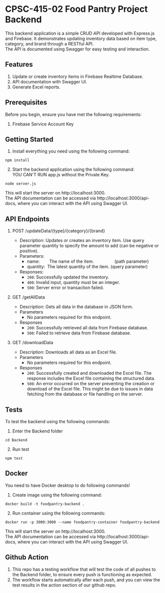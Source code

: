 # CPSC-415-02 Food Pantry Project Backend
This backend application is a simple CRUD API developed with Express.js and Firebase. It demonstrates updating inventory data based on item type, category, and brand through a RESTful API.  
The API is documented using Swagger for easy testing and interaction.  

## Features
1. Update or create inventory items in Firebase Realtime Database.
2. API documentation with Swagger UI.
3. Generate Excel reports.

## Prerequisites
Before you begin, ensure you have met the following requirements:
1. Firebase Service Account Key

## Getting Started
1. Install everything you need using the following command:
```
npm install
```
2. Start the backend application using the following command:  
YOU CAN'T RUN app.js without the Private Key.
```
node server.js 
```  
This will start the server on http://localhost:3000.  
The API documentation can be accessed via http://localhost:3000/api-docs, where you can interact with the API using Swagger UI.

## API Endpoints
1. POST /updateData/{type}/{category}/{brand}
    -  Description: Updates or creates an inventory item. Use query parameter quantity to specify the amount to add (can be negative or positive).
    - Parameters:
        - name: &nbsp;&nbsp;&nbsp;&nbsp;&nbsp;&nbsp;&nbsp;The name of the item.&nbsp;&nbsp;&nbsp;&nbsp;&nbsp;&nbsp;&nbsp;&nbsp;&nbsp;&nbsp;&nbsp;&nbsp;&nbsp;&nbsp;&nbsp;&nbsp;&nbsp;(path parameter)
        - quantity:&nbsp;&nbsp;The latest quantity of the item.&nbsp;(query parameter)
    - Responses:
        - `200`: Successfully updated the inventory.
        - `400`: Invalid input, quantity must be an integer.
        - `500`: Server error or transaction failed.  

2. GET /getAllData
    - Description: Gets all data in the database in JSON form.
    - Parameters
        - No parameters required for this endpoint.  
    - Responses
        - `200`: Successfully retrieved all data from Firebase database.
        - `500`: Failed to retrieve data from Firebase database.

3. GET /downloadData
    - Description: Downloads all data as an Excel file. 
    - Parameters
        - No parameters required for this endpoint.
    - Responses
        - `200`: Successfully created and downloaded the Excel file. The response includes the Excel file containing the structured data.
        - `500`: An error occurred on the server preventing the creation or download of the Excel file. This might be due to issues in data fetching from the database or file handling on the server.
## Tests
To test the backend using the following commands:
1. Enter the Backend folder
```
cd Backend
```
2. Run test
```
npm test
```

## Docker  
You need to have Docker desktop to do following commands!  
1. Create image using the following command:
```
docker build -t foodpantry-backend .
```
2. Run container using the following commands:
```
docker run -p 3000:3000 --name foodpantry-container foodpantry-backend
```  
This will start the server on http://localhost:3000.  
The API documentation can be accessed via http://localhost:3000/api-docs, where you can interact with the API using Swagger UI.

## Github Action
1. This repo has a testing workflow that will test the code of all pushes to the Backend folder, to ensure every push is functioning as expected.
2. The workflow starts automatically after each push, and you can view the test results in the action section of our github repo.


